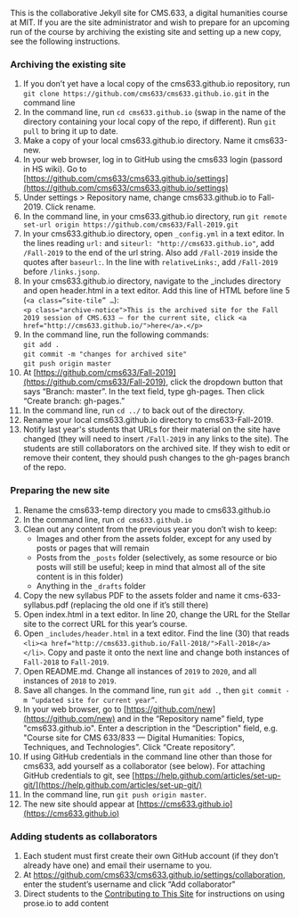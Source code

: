 This is the collaborative Jekyll site for CMS.633, a digital humanities course at MIT. If you are the site administrator and wish to prepare for an upcoming run of the course by archiving the existing site and setting up a new copy, see the following instructions.

### Archiving the existing site
1. If you don’t yet have a local copy of the cms633.github.io repository, run `git clone https://github.com/cms633/cms633.github.io.git` in the command line
1. In the command line, run `cd cms633.github.io` (swap in the name of the directory containing your local copy of the repo, if different). Run `git pull` to bring it up to date.
1. Make a copy of your local cms633.github.io directory. Name it cms633-new.
1. In your web browser, log in to GitHub using the cms633 login (passord in HS wiki). Go to [https://github.com/cms633/cms633.github.io/settings](https://github.com/cms633/cms633.github.io/settings)
1. Under settings > Repository name, change cms633.github.io to Fall-2019. Click rename.
1. In the command line, in your cms633.github.io directory, run `git remote set-url origin https://github.com/cms633/Fall-2019.git`
1. In your cms633.github.io directory, open `_config.yml` in a text editor. In the lines reading `url:` and `siteurl: "http://cms633.github.io"`, add `/Fall-2019` to the end of the url string. Also add `/Fall-2019` inside the quotes after `baseurl:`. In the line with `relativeLinks:`, add `/Fall-2019` before `/links.jsonp`.
1. In your cms633.github.io directory, navigate to the _includes directory and open header.html in a text editor. Add this line of HTML before line 5 (`<a class=“site-tile” …`):<br /> `<p class="archive-notice">This is the archived site for the Fall 2019 session of CMS.633 — for the current site, click <a href="http://cms633.github.io/">here</a>.</p>`
1. In the command line, run the following commands:<br />
`git add .`<br />
`git commit -m "changes for archived site"`<br />
`git push origin master`
1. At [https://github.com/cms633/Fall-2019](https://github.com/cms633/Fall-2019), click the dropdown button that says “Branch: master”. In the text field, type gh-pages. Then click “Create branch: gh-pages.”
1. In the command line, run `cd ../` to back out of the directory.
1. Rename your local cms633.github.io directory to cms633-Fall-2019.
1. Notify last year's students that URLs for their material on the site have changed (they will need to insert `/Fall-2019` in any links to the site). The students are still collaborators on the archived site. If they wish to edit or remove their content, they should push changes to the gh-pages branch of the repo.

### Preparing the new site
1. Rename the cms633-temp directory you made to cms633.github.io
1. In the command line, run `cd cms633.github.io`
1. Clean out any content from the previous year you don’t wish to keep:
    - Images and other from the assets folder, except for any used by posts or pages that will remain
    - Posts from the `_posts` folder (selectively, as some resource or bio posts will still be useful; keep in mind that almost all of the site content is in this folder)
    - Anything in the `_drafts` folder
1. Copy the new syllabus PDF to the assets folder and name it cms-633-syllabus.pdf (replacing the old one if it’s still there)
1. Open index.html in a text editor. In line 20, change the URL for the Stellar site to the correct URL for this year’s course.
1. Open `_includes/header.html` in a text editor. Find the line (30) that reads `<li><a href="http://cms633.github.io/Fall-2018/">Fall-2018</a></li>`. Copy and paste it onto the next line and change both instances of `Fall-2018` to `Fall-2019`.
1. Open README.md. Change all instances of `2019` to `2020`, and all instances of `2018` to `2019`.
1. Save all changes. In the command line, run `git add .`, then `git commit -m “updated site for current year”`.
1. In your web browser, go to [https://github.com/new](https://github.com/new) and in the “Repository name” field, type "cms633.github.io". Enter a description in the “Description" field, e.g. "Course site for CMS 633/833 — Digital Humanities: Topics, Techniques, and Technologies”. Click “Create repository”.
1. If using GitHub credentials in the command line other than those for cms633, add yourself as a collaborator (see below). For attaching GitHub credentials to git, see [https://help.github.com/articles/set-up-git/](https://help.github.com/articles/set-up-git/)
1. In the command line, run `git push origin master`.
1. The new site should appear at [https://cms633.github.io](https://cms633.github.io)

### Adding students as collaborators
1. Each student must first create their own GitHub account (if they don’t already have one) and email their username to you.
1. At https://github.com/cms633/cms633.github.io/settings/collaboration, enter the student’s username and click “Add collaborator"
1. Direct students to the [Contributing to This Site](https://cms633.github.io/about/) for instructions on using prose.io to add content
